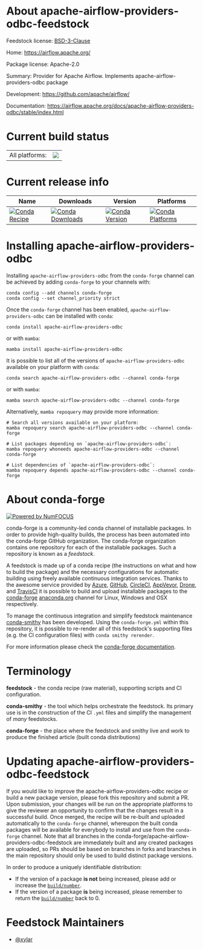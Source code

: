About apache-airflow-providers-odbc-feedstock
=============================================

Feedstock license: [BSD-3-Clause](https://github.com/conda-forge/apache-airflow-providers-odbc-feedstock/blob/main/LICENSE.txt)

Home: https://airflow.apache.org/

Package license: Apache-2.0

Summary: Provider for Apache Airflow. Implements apache-airflow-providers-odbc package

Development: https://github.com/apache/airflow/

Documentation: https://airflow.apache.org/docs/apache-airflow-providers-odbc/stable/index.html

Current build status
====================


<table><tr><td>All platforms:</td>
    <td>
      <a href="https://dev.azure.com/conda-forge/feedstock-builds/_build/latest?definitionId=11947&branchName=main">
        <img src="https://dev.azure.com/conda-forge/feedstock-builds/_apis/build/status/apache-airflow-providers-odbc-feedstock?branchName=main">
      </a>
    </td>
  </tr>
</table>

Current release info
====================

| Name | Downloads | Version | Platforms |
| --- | --- | --- | --- |
| [![Conda Recipe](https://img.shields.io/badge/recipe-apache--airflow--providers--odbc-green.svg)](https://anaconda.org/conda-forge/apache-airflow-providers-odbc) | [![Conda Downloads](https://img.shields.io/conda/dn/conda-forge/apache-airflow-providers-odbc.svg)](https://anaconda.org/conda-forge/apache-airflow-providers-odbc) | [![Conda Version](https://img.shields.io/conda/vn/conda-forge/apache-airflow-providers-odbc.svg)](https://anaconda.org/conda-forge/apache-airflow-providers-odbc) | [![Conda Platforms](https://img.shields.io/conda/pn/conda-forge/apache-airflow-providers-odbc.svg)](https://anaconda.org/conda-forge/apache-airflow-providers-odbc) |

Installing apache-airflow-providers-odbc
========================================

Installing `apache-airflow-providers-odbc` from the `conda-forge` channel can be achieved by adding `conda-forge` to your channels with:

```
conda config --add channels conda-forge
conda config --set channel_priority strict
```

Once the `conda-forge` channel has been enabled, `apache-airflow-providers-odbc` can be installed with `conda`:

```
conda install apache-airflow-providers-odbc
```

or with `mamba`:

```
mamba install apache-airflow-providers-odbc
```

It is possible to list all of the versions of `apache-airflow-providers-odbc` available on your platform with `conda`:

```
conda search apache-airflow-providers-odbc --channel conda-forge
```

or with `mamba`:

```
mamba search apache-airflow-providers-odbc --channel conda-forge
```

Alternatively, `mamba repoquery` may provide more information:

```
# Search all versions available on your platform:
mamba repoquery search apache-airflow-providers-odbc --channel conda-forge

# List packages depending on `apache-airflow-providers-odbc`:
mamba repoquery whoneeds apache-airflow-providers-odbc --channel conda-forge

# List dependencies of `apache-airflow-providers-odbc`:
mamba repoquery depends apache-airflow-providers-odbc --channel conda-forge
```


About conda-forge
=================

[![Powered by
NumFOCUS](https://img.shields.io/badge/powered%20by-NumFOCUS-orange.svg?style=flat&colorA=E1523D&colorB=007D8A)](https://numfocus.org)

conda-forge is a community-led conda channel of installable packages.
In order to provide high-quality builds, the process has been automated into the
conda-forge GitHub organization. The conda-forge organization contains one repository
for each of the installable packages. Such a repository is known as a *feedstock*.

A feedstock is made up of a conda recipe (the instructions on what and how to build
the package) and the necessary configurations for automatic building using freely
available continuous integration services. Thanks to the awesome service provided by
[Azure](https://azure.microsoft.com/en-us/services/devops/), [GitHub](https://github.com/),
[CircleCI](https://circleci.com/), [AppVeyor](https://www.appveyor.com/),
[Drone](https://cloud.drone.io/welcome), and [TravisCI](https://travis-ci.com/)
it is possible to build and upload installable packages to the
[conda-forge](https://anaconda.org/conda-forge) [anaconda.org](https://anaconda.org/)
channel for Linux, Windows and OSX respectively.

To manage the continuous integration and simplify feedstock maintenance
[conda-smithy](https://github.com/conda-forge/conda-smithy) has been developed.
Using the ``conda-forge.yml`` within this repository, it is possible to re-render all of
this feedstock's supporting files (e.g. the CI configuration files) with ``conda smithy rerender``.

For more information please check the [conda-forge documentation](https://conda-forge.org/docs/).

Terminology
===========

**feedstock** - the conda recipe (raw material), supporting scripts and CI configuration.

**conda-smithy** - the tool which helps orchestrate the feedstock.
                   Its primary use is in the construction of the CI ``.yml`` files
                   and simplify the management of *many* feedstocks.

**conda-forge** - the place where the feedstock and smithy live and work to
                  produce the finished article (built conda distributions)


Updating apache-airflow-providers-odbc-feedstock
================================================

If you would like to improve the apache-airflow-providers-odbc recipe or build a new
package version, please fork this repository and submit a PR. Upon submission,
your changes will be run on the appropriate platforms to give the reviewer an
opportunity to confirm that the changes result in a successful build. Once
merged, the recipe will be re-built and uploaded automatically to the
`conda-forge` channel, whereupon the built conda packages will be available for
everybody to install and use from the `conda-forge` channel.
Note that all branches in the conda-forge/apache-airflow-providers-odbc-feedstock are
immediately built and any created packages are uploaded, so PRs should be based
on branches in forks and branches in the main repository should only be used to
build distinct package versions.

In order to produce a uniquely identifiable distribution:
 * If the version of a package **is not** being increased, please add or increase
   the [``build/number``](https://docs.conda.io/projects/conda-build/en/latest/resources/define-metadata.html#build-number-and-string).
 * If the version of a package **is** being increased, please remember to return
   the [``build/number``](https://docs.conda.io/projects/conda-build/en/latest/resources/define-metadata.html#build-number-and-string)
   back to 0.

Feedstock Maintainers
=====================

* [@xylar](https://github.com/xylar/)

